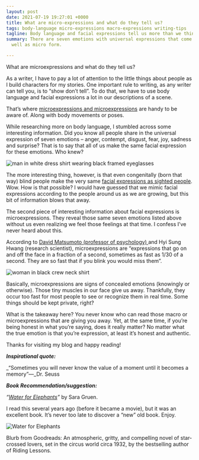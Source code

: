 ```yaml
---
layout: post
date: 2021-07-19 19:27:01 +0000
title: What are micro-expressions and what do they tell us?
tags: body-language micro-expressions macro-expressions writing-tips
tagline: Body language and facial expressions tell us more than we think
summary: There are seven emotions with universal expressions that come in macro as
  well as micro form.

---
```

What are microexpressions and what do they tell us?

As a writer, I have to pay a lot of attention to the little things about people as I build characters for my stories. One important rule to writing, as any writer can tell you, is to “show don’t tell”. To do that, we have to use body language and facial expressions a lot in our descriptions of a scene.

That’s where [microexpressions and microexpressions](https://www.apa.org/science/about/psa/2011/05/facial-expressions "macroexpressions and microexpressions") are handy to be aware of. Along with body movements or poses.

While researching more on body language, I stumbled across some interesting information. Did you know all people share in the universal expression of seven emotions – anger, contempt, disgust, fear, joy, sadness and surprise? That is to say that all of us make the same facial expression for these emotions. Who knew?

![man in white dress shirt wearing black framed eyeglasses](https://images.unsplash.com/photo-1603792907191-89e55f70099a?ixid=MnwxMjA3fDB8MHxzZWFyY2h8MTN8fGZhY2lhbCUyMGV4cHJlc3Npb24lMjBsaXN0fGVufDB8fDB8fA%3D%3D&ixlib=rb-1.2.1&w=1000&q=80)

The more interesting thing, however, is that even congenitally (born that way) blind people make the very same [facial expressions as sighted people](https://www.apa.org/science/about/psa/2011/05/facial-expressions "facial expressions as sighted people"). Wow. How is that possible? I would have guessed that we mimic facial expressions according to the people around us as we are growing, but this bit of information blows that away.

The second piece of interesting information about facial expressions is microexpressions. They reveal those same seven emotions listed above without us even realizing we feel those feelings at that time. I confess I’ve never heard about this.

According to [David Matsumoto (professor of psychology) ](https://www.apa.org/science/about/psa/2011/05/facial-expressions "David Matsumoto (professor of psychology)")and Hyi Sung Hwang (research scientist), microexpressions are “expressions that go on and off the face in a fraction of a second, sometimes as fast as 1/30 of a second. They are so fast that if you blink you would miss them”.

![woman in black crew neck shirt](https://images.unsplash.com/photo-1601412436405-1f0c6b50921f?ixid=MnwxMjA3fDB8MHxzZWFyY2h8Mnx8ZmFjaWFsJTIwZXhwcmVzc2lvbnxlbnwwfHwwfHw%3D&ixlib=rb-1.2.1&w=1000&q=80)

Basically, microexpressions are signs of concealed emotions (knowingly or otherwise). Those tiny muscles in our face give us away. Thankfully, they occur too fast for most people to see or recognize them in real time. Some things should be kept private, right?

What is the takeaway here? You never know who can read those macro or microexpressions that are giving you away. Yet, at the same time, if you’re being honest in what you’re saying, does it really matter? No matter what the true emotion is that you’re expression, at least it’s honest and authentic.

Thanks for visiting my blog and happy reading!

**_Inspirational quote:_**

_“Sometimes you will never know the value of a moment until it becomes a memory”—_Dr. Seuss

**_Book Recommendation/suggestion:_**

_“_[_Water for Elephants_](https://www.goodreads.com/book/show/43641.Water_for_Elephants?from_search=true&from_srp=true&qid=4qbeD6IOoV&rank=1 "Water for Elephants")_”_ by Sara Gruen.

I read this several years ago (before it became a movie), but it was an excellent book. It’s never too late to discover a “new” old book. Enjoy.

![Water for Elephants](https://i.gr-assets.com/images/S/compressed.photo.goodreads.com/books/1494428973l/43641._SY475_.jpg)

Blurb from Goodreads: An atmospheric, gritty, and compelling novel of star-crossed lovers, set in the circus world circa 1932, by the bestselling author of Riding Lessons.